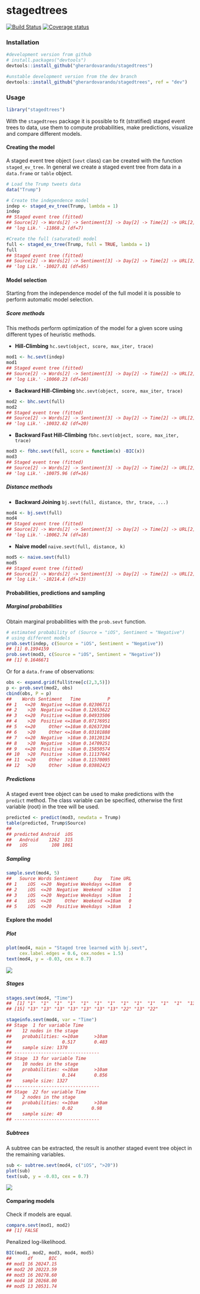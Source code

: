 
<!-- README.md is generated from README.Rmd. Please edit that file -->
stagedtrees
===========

[![Build Status](https://travis-ci.com/gherardovarando/stagedtrees.svg?branch=master)](https://travis-ci.com/gherardovarando/stagedtrees) [![Coverage status](https://codecov.io/gh/gherardovarando/stagedtrees/branch/master/graph/badge.svg)](https://codecov.io/github/gherardovarando/stagedtrees?branch=master)

### Installation

``` r
#development version from github
# install.packages("devtools")
devtools::install_github("gherardovarando/stagedtrees")

#unstable development version from the dev branch
devtools::install_github("gherardovarando/stagedtrees", ref = "dev")
```

### Usage

``` r
library("stagedtrees")
```

With the `stagedtrees` package it is possible to fit (stratified) staged event trees to data, use them to compute probabilities, make predictions, visualize and compare different models.

#### Creating the model

A staged event tree object (`sevt` class) can be created with the function `staged_ev_tree`. In general we create a staged event tree from data in a `data.frame` or `table` object.

``` r
# Load the Trump tweets data
data("Trump")

# Create the independence model 
indep <- staged_ev_tree(Trump, lambda = 1)
indep
## Staged event tree (fitted) 
## Source[2] -> Words[2] -> Sentiment[3] -> Day[2] -> Time[2] -> URL[2]  
## 'log Lik.' -11868.2 (df=7)

#Create the full (saturated) model
full <- staged_ev_tree(Trump, full = TRUE, lambda = 1) 
full
## Staged event tree (fitted) 
## Source[2] -> Words[2] -> Sentiment[3] -> Day[2] -> Time[2] -> URL[2]  
## 'log Lik.' -10027.01 (df=95)
```

#### Model selection

Starting from the independence model of the full model it is
possible to perform automatic model selection.

##### Score methods

This methods perform optimization of the model for a given score using different types of heuristic methods.

-   **Hill-Climbing** `hc.sevt(object, score, max_iter, trace)`

``` r
mod1 <- hc.sevt(indep)
mod1
## Staged event tree (fitted) 
## Source[2] -> Words[2] -> Sentiment[3] -> Day[2] -> Time[2] -> URL[2]  
## 'log Lik.' -10060.23 (df=16)
```

-   **Backward Hill-Climbing** `bhc.sevt(object, score, max_iter, trace)`

``` r
mod2 <- bhc.sevt(full)
mod2
## Staged event tree (fitted) 
## Source[2] -> Words[2] -> Sentiment[3] -> Day[2] -> Time[2] -> URL[2]  
## 'log Lik.' -10032.62 (df=20)
```

-   **Backward Fast Hill-Climbing** `fbhc.sevt(object, score, max_iter, trace)`

``` r
mod3 <- fbhc.sevt(full, score = function(x) -BIC(x))
mod3
## Staged event tree (fitted) 
## Source[2] -> Words[2] -> Sentiment[3] -> Day[2] -> Time[2] -> URL[2]  
## 'log Lik.' -10075.96 (df=16)
```

##### Distance methods

-   **Backward Joining** `bj.sevt(full, distance, thr, trace, ...)`

``` r
mod4 <- bj.sevt(full)
mod4
## Staged event tree (fitted) 
## Source[2] -> Words[2] -> Sentiment[3] -> Day[2] -> Time[2] -> URL[2]  
## 'log Lik.' -10062.74 (df=18)
```

-   **Naive model** `naive.sevt(full, distance, k)`

``` r
mod5 <- naive.sevt(full)
mod5
## Staged event tree (fitted) 
## Source[2] -> Words[2] -> Sentiment[3] -> Day[2] -> Time[2] -> URL[2]  
## 'log Lik.' -10214.4 (df=13)
```

#### Probabilities, predictions and sampling

##### Marginal probabilities

Obtain marginal probabilities with the `prob.sevt` function.

``` r
# estimated probability of (Source = "iOS", Sentiment = "Negative")
# using different models
prob.sevt(indep, c(Source = "iOS", Sentiment = "Negative")) 
## [1] 0.1994159
prob.sevt(mod3, c(Source = "iOS", Sentiment = "Negative"))
## [1] 0.1646671
```

Or for a `data.frame` of observations:

``` r
obs <- expand.grid(full$tree[c(2,3,5)])
p <- prob.sevt(mod2, obs)
cbind(obs, P = p)
##    Words Sentiment   Time          P
## 1   <=20  Negative <=10am 0.02306711
## 2    >20  Negative <=10am 0.12653622
## 3   <=20  Positive <=10am 0.04933506
## 4    >20  Positive <=10am 0.07176951
## 5   <=20     Other <=10am 0.02637204
## 6    >20     Other <=10am 0.03101888
## 7   <=20  Negative  >10am 0.10120134
## 8    >20  Negative  >10am 0.14709251
## 9   <=20  Positive  >10am 0.15850574
## 10   >20  Positive  >10am 0.11137642
## 11  <=20     Other  >10am 0.11570095
## 12   >20     Other  >10am 0.03802423
```

##### Predictions

A staged event tree object can be used to make predictions with the `predict` method. The class variable can be specified, otherwise the first variable (root) in the tree will be used.

``` r
predicted <- predict(mod3, newdata = Trump)
table(predicted, Trump$Source)
##          
## predicted Android  iOS
##   Android    1262  315
##   iOS         108 1061
```

##### Sampling

``` r
sample.sevt(mod4, 5)
##   Source Words Sentiment      Day   Time URL
## 1    iOS  <=20  Negative Weekdays <=10am   0
## 2    iOS  <=20  Negative  Weekend  >10am   1
## 3    iOS  <=20  Negative Weekdays  >10am   1
## 4    iOS  <=20     Other  Weekend <=10am   0
## 5    iOS  <=20  Positive Weekdays  >10am   1
```

#### Explore the model

##### Plot

``` r
plot(mod4, main = "Staged tree learned with bj.sevt", 
     cex.label.edges = 0.6, cex.nodes = 1.5)
text(mod4, y = -0.03, cex = 0.7)
```

![](README_files/figure-markdown_github/unnamed-chunk-13-1.png)

##### Stages

``` r
stages.sevt(mod4, "Time")
##  [1] "1"  "1"  "1"  "1"  "1"  "1"  "1"  "1"  "1"  "1"  "1"  "1"  "13" "13"
## [15] "13" "13" "13" "13" "13" "13" "13" "22" "13" "22"
```

``` r
stageinfo.sevt(mod4, var = "Time")
## Stage  1 for variable Time 
##    12 nodes in the stage 
##    probabilities: <=10am      >10am 
##                   0.517       0.483      
##    sample size: 1370 
## --------------------------------
## Stage  13 for variable Time 
##    10 nodes in the stage 
##    probabilities: <=10am      >10am 
##                   0.144       0.856      
##    sample size: 1327 
## --------------------------------
## Stage  22 for variable Time 
##    2 nodes in the stage 
##    probabilities: <=10am      >10am 
##                   0.02       0.98      
##    sample size: 49 
## --------------------------------
```

##### Subtrees

A subtree can be extracted, the result is another staged event tree object in the remaining variables.

``` r
sub <- subtree.sevt(mod4, c("iOS", ">20"))
plot(sub)
text(sub, y = -0.03, cex = 0.7)
```

![](README_files/figure-markdown_github/unnamed-chunk-16-1.png)

#### Comparing models

Check if models are equal.

``` r
compare.sevt(mod1, mod2)
## [1] FALSE
```

Penalized log-likelihood.

``` r
BIC(mod1, mod2, mod3, mod4, mod5)
##      df      BIC
## mod1 16 20247.15
## mod2 20 20223.59
## mod3 16 20278.60
## mod4 18 20268.00
## mod5 13 20531.74
```
